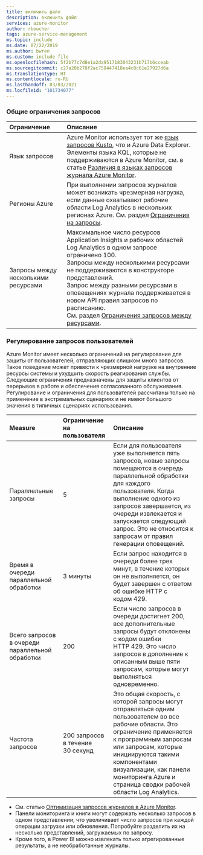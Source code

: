 ```yaml
---
title: включить файл
description: включить файл
services: azure-monitor
author: rboucher
tags: azure-service-management
ms.topic: include
ms.date: 07/22/2019
ms.author: bwren
ms.custom: include file
ms.openlocfilehash: 5f2b77c7d8e1a2da9517183043231b717b6cceab
ms.sourcegitcommit: c27a20b278f2ac758447418ea4c8c61e27927d6a
ms.translationtype: HT
ms.contentlocale: ru-RU
ms.lasthandoff: 03/03/2021
ms.locfileid: "101734077"
---
```

### <a name="general-query-limits"></a>Общие ограничения запросов

| Ограничение | Описание |
|:---|:---|
| Язык запросов | Azure Monitor использует тот же [язык запросов Kusto](/azure/kusto/query/), что и Azure Data Explorer. Элементы языка KQL, которые не поддерживаются в Azure Monitor, см. в статье [Различия в языках запросов журнала Azure Monitor](/azure/data-explorer/kusto/query/). |
| Регионы Azure | При выполнении запросов журналов может возникать чрезмерная нагрузка, если данные охватывают рабочие области Log Analytics в нескольких регионах Azure. См. раздел [Ограничения на запросы](../articles/azure-monitor/logs/scope.md#query-scope-limits). |
| Запросы между несколькими ресурсами | Максимальное число ресурсов Application Insights и рабочих областей Log Analytics в одном запросе ограничено 100.<br>Запросы между несколькими ресурсами не поддерживаются в конструкторе представлений.<br>Запрос между разными ресурсами в оповещениях журнала поддерживается в новом API правил запросов по расписанию.<br>См. раздел [Ограничения запросов между ресурсами](../articles/azure-monitor/logs/cross-workspace-query.md#cross-resource-query-limits). |

### <a name="user-query-throttling"></a>Регулирование запросов пользователей
Azure Monitor имеет несколько ограничений на регулирование для защиты от пользователей, отправляющих слишком много запросов. Такое поведение может привести к чрезмерной нагрузке на внутренние ресурсы системы и ухудшить скорость реагирования службы. Следующие ограничения предназначены для защиты клиентов от перерывов в работе и обеспечения согласованного обслуживания. Регулирование и ограничения для пользователей рассчитаны только на применение в экстремальных сценариях и не имеют большого значения в типичных сценариях использования.


| Measure | Ограничение на пользователя | Описание |
|:---|:---|:---|
| Параллельные запросы | 5 | Если для пользователя уже выполняется пять запросов, новые запросы помещаются в очередь параллельной обработки для каждого пользователя. Когда выполнение одного из запросов завершается, из очереди извлекается и запускается следующий запрос. Это не относится к запросам от правил генерации оповещений.
| Время в очереди параллельной обработки | 3 минуты | Если запрос находится в очереди более трех минут, в течение которых он не выполняется, он будет завершен с ответом об ошибке HTTP с кодом 429. |
| Всего запросов в очереди параллельной обработки | 200 | Если число запросов в очереди достигнет 200, все дополнительные запросы будут отклонены с кодом ошибки HTTP 429. Это число запросов в дополнение к описанным выше пяти запросам, которые могут выполняться одновременно. |
| Частота запросов | 200 запросов в течение 30 секунд | Это общая скорость, с которой запросы могут отправляться одним пользователем во все рабочие области.  Это ограничение применяется к программным запросам или запросам, которые инициируются такими компонентами визуализации, как панели мониторинга Azure и страница сводки рабочей области Log Analytics. |

- См. статью [Оптимизация запросов журналов в Azure Monitor](../articles/azure-monitor/logs/query-optimization.md).
- Панели мониторинга и книги могут содержать несколько запросов в одном представлении, что увеличивает число запросов при каждой операции загрузки или обновления. Попробуйте разделить их на несколько представлений, загружаемых по запросу. 
- Кроме того, в Power BI можно извлекать только агрегированные результаты, а не необработанные журналы.